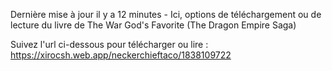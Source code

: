 Dernière mise à jour il y a 12 minutes - Ici, options de téléchargement ou de lecture du livre de The War God's Favorite (The Dragon Empire Saga)

Suivez l'url ci-dessous pour télécharger ou lire : https://xirocsh.web.app/neckerchieftaco/1838109722
